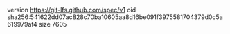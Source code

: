 version https://git-lfs.github.com/spec/v1
oid sha256:541622dd07ac828c70ba10605aa8d16be091f3975581704379d0c5a619979af4
size 7605
